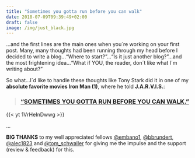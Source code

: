 ```yaml
---
title: "Sometimes you gotta run before you can walk"
date: 2018-07-09T09:39:49+02:00
draft: false
image: /img/just_black.jpg
---
```


...and the first lines are the main ones when you´re working on your first post.
Many, many thoughts had been running through my head before I decided to write a blog…“Where to start?”…“Is it just another blog?”…and the most frightening idea…“What if YOU, the reader, don´t like what I´m writing about?” 

So what...I´d like to handle these thoughts like Tony Stark did it in one of my **absolute favorite movies Iron Man (1)**, where he told **J.A.R.V.I.S.**:

> ### <a href="https://youtu.be/1VrHeInDwwg" target="_blank">“SOMETIMES YOU GOTTA RUN BEFORE YOU CAN WALK.”</a> 

{{< yt 1VrHeInDwwg >}}

...

**BIG THANKS** to my well appreciated fellows <a href="https://twitter.com/embano1" target="_blank"> @embano1</a>,
<a href="https://twitter.com/bbrundert" target="_blank"> @bbrundert</a>,
<a href="https://twitter.com/Alec1823" target="_blank"> @alec1823</a> and
<a href="https://twitter.com/tom_schwaller" target="_blank"> @tom_schwaller</a> for giving me the impulse and the support (review & feedback) for this.